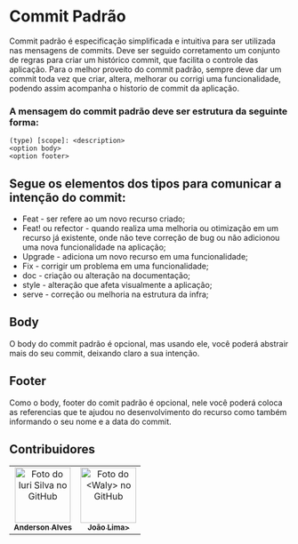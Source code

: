 # Commit Padrão

Commit padrão é especificação simplificada e intuitiva para ser utilizada nas mensagens de commits. Deve ser seguido corretamento um conjunto de regras para criar um histórico commit, que facilita o controle das aplicação.
Para o melhor proveito do commit padrão, sempre deve dar um commit toda vez que criar, altera, melhorar ou corrigi uma funcionalidade, podendo assim acompanha o historio de commit da aplicação.

### A mensagem do commit padrão deve ser estrutura da seguinte forma:

```
(type) [scope]: <description>
<option body>
<option footer>
```

## Segue os elementos dos tipos para comunicar a intenção do commit:

- Feat - ser refere ao um novo recurso criado;
- Feat! ou refector - quando realiza uma melhoria ou otimização em um recurso já existente, onde não teve correção de bug ou não adicionou uma nova funcionalidade na aplicação;
- Upgrade - adiciona um novo recurso em uma funcionalidade;
- Fix - corrigir um problema em uma funcionalidade;
- doc - criação ou alteração na documentação;
- style - alteração que afeta visualmente a aplicação;
- serve - correção ou melhoria na estrutura da infra;

## Body

O body do commit padrão é opcional, mas usando ele, você poderá abstrair mais do seu commit, deixando claro a sua intenção.

## Footer

Como o body, footer do comit padrão é opcional, nele você poderá coloca as referencias que te ajudou no desenvolvimento do recurso como também informando o seu nome e a data do commit.

## Contribuidores

<table>
  <tr>
    <td align="center">
      <a href="https://github.com/AndersonAlvesCoelho">
        <img src="https://avatars.githubusercontent.com/u/42191435?s=400&u=14a4fd73dd9d504ec61b5e182bd3ddecdc38df9b&v=4" width="100px;" alt="Foto do Iuri Silva no GitHub"/><br>
        <sub>
          <b>Anderson Alves</b>
        </sub>
      </a>
    </td>
    <td align="center">
      <a href="https://github.com/jaolima">
        <img src="https://avatars.githubusercontent.com/u/28896810?v=4" width="100px;" alt="Foto do <Waly> no GitHub"/><br>
        <sub>
          <b>João Lima></b>
        </sub>
      </a><br>
    </td>
  </tr>
</table>
